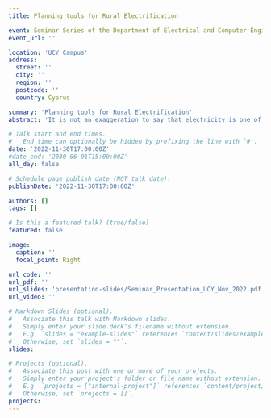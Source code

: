 ```yaml
---
title: Planning tools for Rural Electrification

event: Seminar Series of the Department of Electrical and Computer Engineering, UCY
event_url: ''

location: 'UCY Campus'
address:
  street: ''
  city: ''
  region: ''
  postcode: ''
  country: Cyprus

summary: 'Planning tools for Rural Electrification'
abstract: 'It is not an exaggeration to say that electricity is one of the pillars supporting modern societies. Access to electricity -- often taken as granted in western counties -- promotes economic growth, healthcare, education, and overall enhances the quality of life. However, even today there are still more than 800 million people worldwide without any access to electricity. The majority of these people live in rural areas in Africa and Asia. How can we plan for the electrification of these rural areas to ensure access to affordable, reliable, sustainable and modern energy for all? In this seminar we will see how we can formulate the problem of designing a new Microgrid to electrify a rural area as a mathematical optimization problem. We'll investigate the challenges posed by such complex optimal optimization problems and we'll introduce PyEPLAN -- an open-source tool developed to support rural electrification projects.'

# Talk start and end times.
#   End time can optionally be hidden by prefixing the line with `#`.
date: '2022-11-30T17:00:00Z'
#date_end: '2030-06-01T15:00:00Z'
all_day: false

# Schedule page publish date (NOT talk date).
publishDate: '2022-11-30T17:00:00Z'

authors: []
tags: []

# Is this a featured talk? (true/false)
featured: false

image:
  caption: ''
  focal_point: Right

url_code: ''
url_pdf: ''
url_slides: 'presentation-slides/Seminar_Presentation_UCY_Nov_2022.pdf'
url_video: ''

# Markdown Slides (optional).
#   Associate this talk with Markdown slides.
#   Simply enter your slide deck's filename without extension.
#   E.g. `slides = "example-slides"` references `content/slides/example-slides.md`.
#   Otherwise, set `slides = ""`.
slides:

# Projects (optional).
#   Associate this post with one or more of your projects.
#   Simply enter your project's folder or file name without extension.
#   E.g. `projects = ["internal-project"]` references `content/project/deep-learning/index.md`.
#   Otherwise, set `projects = []`.
projects:
---
```



